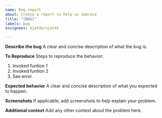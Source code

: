 ```yaml
---
name: Bug report
about: Create a report to help us improve
title: "[BUG]"
labels: bug
assignees: ajatdarojat45

---
```


**Describe the bug**
A clear and concise description of what the bug is.

**To Reproduce**
Steps to reproduce the behavior:
1. Invoked funtion 1
2. Invoked funtion 2
3. See error

**Expected behavior**
A clear and concise description of what you expected to happen.

**Screenshots**
If applicable, add screenshots to help explain your problem.

**Additional context**
Add any other context about the problem here.
